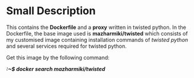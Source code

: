 # Small Description

This contains the **Dockerfile** and a **proxy** written in twisted python. In the Dockerfile, the base image used is **mazharmiki/twisted** which consists of my customised image containing installation commands of _twisted python_ and several services required for twisted python.

Get this image by the following command:

**_:~$ docker search mazharmiki/twisted_**

